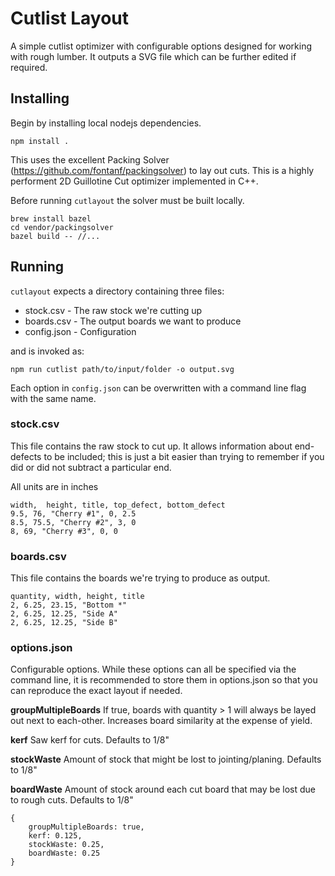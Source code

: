 # Cutlist Layout

A simple cutlist optimizer with configurable options designed for working with rough lumber. It outputs a SVG file
which can be further edited if required.

## Installing
Begin by installing local nodejs dependencies.

```
npm install .
```

This uses the excellent Packing Solver (https://github.com/fontanf/packingsolver) to lay out cuts. This is a highly
performent 2D Guillotine Cut optimizer implemented in C++.

Before running `cutlayout` the solver must be built locally.

```
brew install bazel
cd vendor/packingsolver
bazel build -- //...
``` 

## Running
`cutlayout` expects a directory containing three files:

* stock.csv - The raw stock we're cutting up
* boards.csv - The output boards we want to produce
* config.json - Configuration

and is invoked as:

`npm run cutlist path/to/input/folder -o output.svg`

Each option in `config.json` can be overwritten with a command line flag with the same name.

### stock.csv
This file contains the raw stock to cut up. It allows information about end-defects to be included; this is just a bit
easier than trying to remember if you did or did not subtract a particular end.

All units are in inches

```
width,  height, title, top_defect, bottom_defect
9.5, 76, "Cherry #1", 0, 2.5
8.5, 75.5, "Cherry #2", 3, 0
8, 69, "Cherry #3", 0, 0
```

### boards.csv
This file contains the boards we're trying to produce as output.

```
quantity, width, height, title
2, 6.25, 23.15, "Bottom *"
2, 6.25, 12.25, "Side A"
2, 6.25, 12.25, "Side B"
```

### options.json
Configurable options. While these options can all be specified via the command line, it is recommended to store them
in options.json so that you can reproduce the exact layout if needed.

**groupMultipleBoards** If true, boards with quantity > 1 will always be layed out next to each-other. Increases
board similarity at the expense of yield.

**kerf** Saw kerf for cuts. Defaults to 1/8"

**stockWaste** Amount of stock that might be lost to jointing/planing. Defaults to 1/8"

**boardWaste** Amount of stock around each cut board that may be lost due to rough cuts. Defaults to 1/8"

```
{
    groupMultipleBoards: true,
    kerf: 0.125,
    stockWaste: 0.25,
    boardWaste: 0.25
}
``` 

